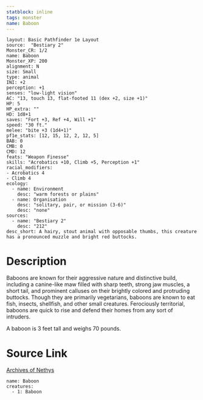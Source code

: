 ```yaml
---
statblock: inline
tags: monster
name: Baboon
---
```

```statblock
layout: Basic Pathfinder 1e Layout
source:  "Bestiary 2"
Monster_CR: 1/2
name: Baboon
Monster_XP: 200
alignment: N
size: Small
type: animal
INI: +2
perception: +1
senses: "low-light vision"
AC: "13, touch 13, flat-footed 11 (dex +2, size +1)"
HP: 5
HP_extra: ""
HD: 1d8+1
saves: "Fort +3, Ref +4, Will +1"
speed: "30 ft."
melee: "bite +3 (1d4+1)"
pf1e_stats: [12, 15, 12, 2, 12, 5]
BAB: 0
CMB: 0
CMD: 12
feats: "Weapon Finesse"
skills: "Acrobatics +10, Climb +5, Perception +1"
racial_modifiers:
- Acrobatics 4
- Climb 4
ecology:
  - name: Environment
    desc: "warm forests or plains"
  - name: Organisation
    desc: "solitary, pair, or mission (3-6)"
    desc: "none"
sources:
  - name: "Bestiary 2"
    desc: "212"
desc_short: A hairy, stout animal with opposable thumbs, this creature has a pronounced muzzle and bright red buttocks.
```
# Description
Baboons are known for their aggressive nature and distinctive build, including a canine-like maw filled with sharp teeth, strong jaw muscles, a short tail, and prominent calluses on their brightly colored and protruding buttocks. Though they are primarily vegetarians, baboons are known to eat fish, insects, shellfish, and other small creatures. Ferociously territorial, baboons are quick to rise and defend their homes from any sort of intruders.

A baboon is 3 feet tall and weighs 70 pounds.
# Source Link
[Archives of Nethys](https://aonprd.com/MonsterDisplay.aspx?ItemName=Baboon)
```encounter-table
name: Baboon
creatures:
  - 1: Baboon
```
